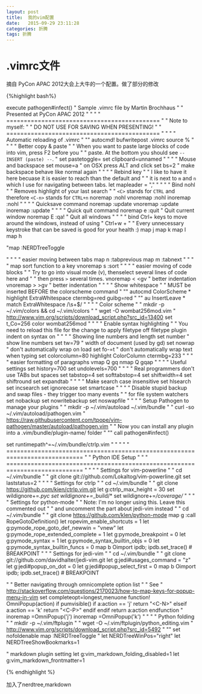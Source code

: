 ```yaml
---
layout: post
title:  我的vim配置
date:   2015-09-29 23:11:28
categories: 折腾
tags: 折腾
---
```




# .vimrc文件

摘自 PyCon APAC 2012大会上大牛的一个配置。做了部分的修改

{%highlight bash%}

execute pathogen#infect()
" Sample .vimrc file by Martin Brochhaus
" " Presented at PyCon APAC 2012
"
"
" " ============================================
" " Note to myself:
" " DO NOT USE <C-z> FOR SAVING WHEN PRESENTING!
" " ============================================
"
"
" " Automatic reloading of .vimrc
" "" autocmd! bufwritepost .vimrc source %
"
"
" " Better copy & paste
" " When you want to paste large blocks of code into vim, press F2 before you
" " paste. At the bottom you should see ``-- INSERT (paste) --``.
"
set pastetoggle=<F2>
set clipboard=unnamed
"
"
" " Mouse and backspace
set mouse=a  " on OSX press ALT and click
set bs=2     " make backspace behave like normal again
"
"
" " Rebind <Leader> key
" " I like to have it here becuase it is easier to reach than the default and
" " it is next to ``m`` and ``n`` which I use for navigating between tabs.
let mapleader = ","
"
"
" " Bind nohl
" " Removes highlight of your last search
" " ``<C>`` stands for ``CTRL`` and therefore ``<C-n>`` stands for ``CTRL+n``
noremap <C-n> :nohl<CR>
vnoremap <C-n> :nohl<CR>
inoremap <C-n> :nohl<CR>
"
"
" " Quicksave command
noremap <C-Z> :update<CR>
vnoremap <C-Z> <C-C>:update<CR>
inoremap <C-Z> <C-O>:update<CR>
"
"
" " Quick quit command
noremap <Leader>e :quit<CR>  " Quit current window
noremap <Leader>E :qa!<CR>   " Quit all windows
"
"
" " bind Ctrl+<movement> keys to move around the windows, instead of using
" Ctrl+w + <movement>
" " Every unnecessary keystroke that can be saved is good for your health :)
map <c-j> <c-w>j
map <c-k> <c-w>k
map <c-l> <c-w>l
map <c-h> <c-w>h

"map <C-n> :NERDTreeToggle<CR>


"
"
" " easier moving between tabs
map <Leader>n <esc>:tabprevious<CR>
map <Leader>m <esc>:tabnext<CR>
"
"
" " map sort function to a key
vnoremap <Leader>s :sort<CR>
"
"
" " easier moving of code blocks
" " Try to go into visual mode (v), thenselect several lines of code here and
" " then press ``>`` several times.
vnoremap < <gv  " better indentation
vnoremap > >gv  " better indentation
"
"
" " Show whitespace
" " MUST be inserted BEFORE the colorscheme command
" "" autocmd ColorScheme * highlight ExtraWhitespace ctermbg=red guibg=red
" "" au InsertLeave * match ExtraWhitespace /\s\+$/
"
"
" " Color scheme
" " mkdir -p ~/.vim/colors && cd ~/.vim/colors
" " wget -O wombat256mod.vim
" http://www.vim.org/scripts/download_script.php?src_id=13400
set t_Co=256
color wombat256mod
"
"
" " Enable syntax highlighting
" " You need to reload this file for the change to apply
filetype off
filetype plugin indent on
syntax on
"
"
" " Showing line numbers and length
set number  " show line numbers
set tw=79   " width of document (used by gd)
set nowrap  " don't automatically wrap on load
set fo-=t   " don't automatically wrap text when typing
set colorcolumn=80
highlight ColorColumn ctermbg=233
"
"
" " easier formatting of paragraphs
vmap Q gq
nmap Q gqap
"
"
" " Useful settings
set history=700
set undolevels=700
"
"
" " Real programmers don't use TABs but spaces
set tabstop=4
set softtabstop=4
set shiftwidth=4
set shiftround
set expandtab
"
"
" " Make search case insensitive
set hlsearch
set incsearch
set ignorecase
set smartcase
"
"
" " Disable stupid backup and swap files - they trigger too many events
" " for file system watchers
set nobackup
set nowritebackup
set noswapfile
"
"
" " Setup Pathogen to manage your plugins
" " mkdir -p ~/.vim/autoload ~/.vim/bundle
" " curl -so ~/.vim/autoload/pathogen.vim
" https://raw.githubusercontent.com/tpope/vim-pathogen/master/autoload/pathogen.vim
" " Now you can install any plugin into a .vim/bundle/plugin-name/ folder
" "" call pathogen#infect()

set runtimepath^=~/.vim/bundle/ctrlp.vim
"
"
" "
" ============================================================================
" " Python IDE Setup
" "
" ============================================================================
"
"
" " Settings for vim-powerline
" " cd ~/.vim/bundle
" " git clone git://github.com/Lokaltog/vim-powerline.git
set laststatus=2
"
"
" " Settings for ctrlp
" " cd ~/.vim/bundle
" " git clone https://github.com/kien/ctrlp.vim.git
let g:ctrlp_max_height = 30
set wildignore+=*.pyc
set wildignore+=*_build/*
set wildignore+=*/coverage/*
"
"
" " Settings for python-mode
" " Note: I'm no longer using this. Leave this commented out
" " and uncomment the part about jedi-vim instead
" " cd ~/.vim/bundle
" " git clone https://github.com/klen/python-mode
map <Leader>g :call RopeGotoDefinition()<CR>
let ropevim_enable_shortcuts = 1
let g:pymode_rope_goto_def_newwin = "vnew"
let g:pymode_rope_extended_complete = 1
let g:pymode_breakpoint = 0
let g:pymode_syntax = 1
let g:pymode_syntax_builtin_objs = 0
let g:pymode_syntax_builtin_funcs = 0
map <Leader>b Oimport ipdb; ipdb.set_trace() # BREAKPOINT<C-c>
"
" " Settings for jedi-vim
" " cd ~/.vim/bundle
" " git clone git://github.com/davidhalter/jedi-vim.git
let g:jedi#usages_command = "<leader>z"
let g:jedi#popup_on_dot = 0
let g:jedi#popup_select_first = 0
map <Leader>b Oimport ipdb; ipdb.set_trace() # BREAKPOINT<C-c>

" " Better navigating through omnicomplete option list
" " See
" http://stackoverflow.com/questions/2170023/how-to-map-keys-for-popup-menu-in-vim
set completeopt=longest,menuone
function! OmniPopup(action)
     if pumvisible()
         if a:action == 'j'
             return "\<C-N>"
         elseif a:action == 'k'
             return "\<C-P>"
         endif
     endif
     return a:action
endfunction
"
inoremap <silent><C-j> <C-R>=OmniPopup('j')<CR>
inoremap <silent><C-k> <C-R>=OmniPopup('k')<CR>
"
"
" " Python folding
" " mkdir -p ~/.vim/ftplugin
" " wget -O ~/.vim/ftplugin/python_editing.vim
" http://www.vim.org/scripts/download_script.php?src_id=5492
" "" set nofoldenable
map <C-n> :NERDTreeToggle<CR>
" let NERDTreeWinPos="right"
let NERDTreeShowBookmarks=1

" markdown plugin setting
let g:vim_markdown_folding_disabled=1
let g:vim_markdown_frontmatter=1

{% endhighlight %}

加入了nerdtree,markdown

